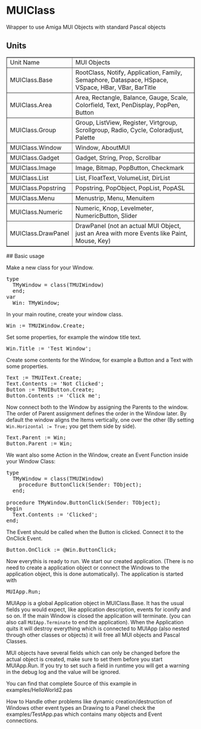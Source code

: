 # MUIClass
Wrapper to use Amiga MUI Objects with standard Pascal objects

## Units
<table border=1>
<tr><td>Unit Name</td><td>MUI Objects</td></tr>
<tr><td>MUIClass.Base</td><td>RootClass, Notify, Application, Family, Semaphore, Dataspace, HSpace, VSpace, HBar, VBar, BarTitle</td></tr>
<tr><td>MUIClass.Area</td><td>Area, Rectangle, Balance, Gauge, Scale, Colorfield, Text, PenDisplay, PopPen, Button</td></tr>
<tr><td>MUIClass.Group</td><td>Group, ListView, Register, Virtgroup, Scrollgroup, Radio, Cycle, Coloradjust, Palette</td></tr>
<tr><td>MUIClass.Window</td><td>Window, AboutMUI</td></tr>
<tr><td>MUIClass.Gadget</td><td>Gadget, String, Prop, Scrollbar</td></tr>
<tr><td>MUIClass.Image</td><td>Image, Bitmap, PopButton, Checkmark</td></tr>
<tr><td>MUIClass.List</td><td>List, FloatText, VolumeList, DirList</td></tr>
<tr><td>MUIClass.Popstring</td><td>Popstring, PopObject, PopList, PopASL</td></tr>
<tr><td>MUIClass.Menu</td><td>Menustrip, Menu, Menuitem</td></tr>
<tr><td>MUIClass.Numeric</td><td>Numeric, Knop, Levelmeter, NumericButton, Slider</td></tr>
<tr><td>MUIClass.DrawPanel</td><td>DrawPanel (not an actual MUI Object, just an Area with more Events like Paint, Mouse,  Key)</td></tr>
</table>
## Basic usage

Make a new class for your Window.
<pre>
type
  TMyWindow = class(TMUIWindow)
  end;
var
  Win: TMyWindow;
</pre>
In your main routine, create your window class.
<pre>
Win := TMUIWindow.Create;
</pre>
Set some properties, for example the window title text.
<pre>
Win.Title := 'Test Window';
</pre>
Create some contents for the Window, for example a Button and a Text with some properties.
<pre>
Text := TMUIText.Create;
Text.Contents := 'Not Clicked';
Button := TMUIButton.Create;
Button.Contents := 'Click me';
</pre>
Now connect both to the Window by assigning the Parents to the window.
The order of Parent assignment defines the order in the Window later. By default the window aligns the Items vertically, one over the other (By setting  <code>Win.Horizontal := True;</code> you get them side by side).
<pre>
Text.Parent := Win;
Button.Parent := Win;
</pre>
We want also some Action in the Window, create an Event Function inside your Window Class:
<pre>
type
  TMyWindow = class(TMUIWindow)
    procedure ButtonClick(Sender: TObject);
  end;

procedure TMyWindow.ButtonClick(Sender: TObject);
begin
  Text.Contents := 'Clicked';
end;
</pre>
The Event should be called when the Button is clicked. Connect it to the OnClick Event.
<pre>
Button.OnClick := @Win.ButtonClick;
</pre>
Now everythis is ready to run. We start our created application. (There is no need to create a application object or connect the Windows to the application object, this is done automatically). The application is started with
<pre>
MUIApp.Run;
</pre>

MUIApp is a global Application object in MUIClass.Base. It has the usual fields you would expect, like application description, events for iconify and so on.
If the main Window is closed the application will terminate. (you can also call <code>MUIApp.Terminate</code> to end the application).
When the Application quits it will destroy everything which is connected to MUIApp (also nested through other classes or objects) it will free all MUI objects and Pascal Classes.

MUI objects have several fields which can only be changed before the actual object is created, make sure to set them before you start MUIApp.Run. If you try to set such a field in runtime you will get a warning in the debug log and the value will be ignored.

You can find that complete Source of this example in examples/HelloWorld2.pas

How to Handle other problems like dynamic creation/destruction of Windows other event types an Drawing to a Panel check the examples/TestApp.pas which contains many objects and Event connections.
